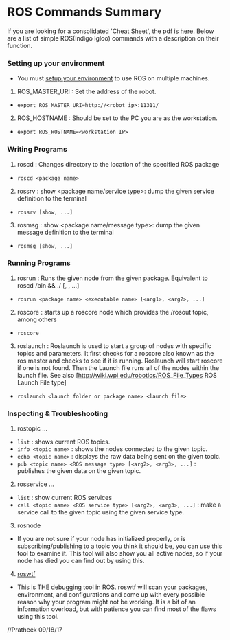 # ROS Commands Summary
If you are looking for a consolidated 'Cheat Sheet', the pdf is [here](https://github.com/westpoint-robotics/os-setup/blob/master/ROScheatsheet.pdf).
Below are a list of simple ROS(Indigo Igloo) commands with a description on their function.

### Setting up your environment
- You must [setup your environment](http://wiki.ros.org/ROS/Tutorials/MultipleMachines) to use ROS on multiple machines.
1. ROS_MASTER_URI : Set the address of the robot.
- `export ROS_MASTER_URI=http://<robot ip>:11311/`
2. ROS_HOSTNAME : Should be set to the PC you are as the workstation.
- `export ROS_HOSTNAME=<workstation IP>`

### Writing Programs
1. roscd : Changes directory to the location of the specified ROS package
- `roscd <package name>`
2. rossrv : show <package name/service type>: dump the given service definition to the terminal
- `rossrv [show, ...]`
3. rosmsg : show <package name/message type>: dump the given message definition to the terminal
- `rosmsg [show, ...]`

### Running Programs
1. rosrun : Runs the given node from the given package. Equivalent to roscd <package name>/bin && ./<executable name> [<arg1>, <arg2>, ...]
- `rosrun <package name> <executable name> [<arg1>, <arg2>, ...]`
2. roscore : starts up a roscore node which provides the /rosout topic, among others
- `roscore`
3. roslaunch : Roslaunch is used to start a group of nodes with specific topics and parameters. It first checks for a roscore also known as the ros master and checks to see if it is running. Roslaunch will start roscore if one is not found. Then the Launch file runs all of the nodes within the launch file. See also [http://wiki.wpi.edu/robotics/ROS_File_Types ROS Launch File type]
- `roslaunch <launch folder or package name> <launch file>`

### Inspecting & Troubleshooting 
1. rostopic ...
- `list` : shows current ROS topics.
- `info <topic name>` : shows the nodes connected to the given topic.
- `echo <topic name>` : displays the raw data being sent on the given topic.
- `pub <topic name> <ROS message type> [<arg2>, <arg3>, ...]` : publishes the given data on the given topic.

2. rosservice ...
- `list` : show current ROS services
- `call <topic name> <ROS service type> [<arg2>, <arg3>, ...]` : make a service call to the given topic using the given service type.

3. rosnode
- If you are not sure if your node has initialized properly, or is subscribing/publishing to a topic you think it should be, you can use this tool to examine it.  This tool will also show you all active nodes, so if your node has died you can find out by using this.

4. [roswtf](http://wiki.ros.org/ROS/Tutorials/Getting%20started%20with%20roswtf)
- This is THE debugging tool in ROS. roswtf will scan your packages, environment, and configurations and come up with every possible reason why your program might not be working.  It is a bit of an information overload, but with patience you can find most of the flaws using this tool.

//Pratheek 09/18/17
